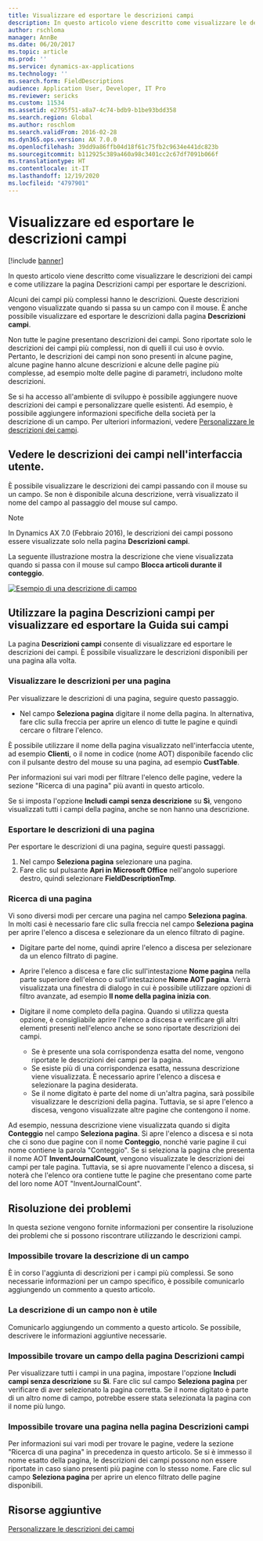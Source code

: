 ```yaml
---
title: Visualizzare ed esportare le descrizioni campi
description: In questo articolo viene descritto come visualizzare le descrizioni dei campi e come utilizzare la pagina Descrizioni campi per esportare le descrizioni.
author: rschloma
manager: AnnBe
ms.date: 06/20/2017
ms.topic: article
ms.prod: ''
ms.service: dynamics-ax-applications
ms.technology: ''
ms.search.form: FieldDescriptions
audience: Application User, Developer, IT Pro
ms.reviewer: sericks
ms.custom: 11534
ms.assetid: e2795f51-a8a7-4c74-bdb9-b1be93bdd358
ms.search.region: Global
ms.author: roschlom
ms.search.validFrom: 2016-02-28
ms.dyn365.ops.version: AX 7.0.0
ms.openlocfilehash: 39dd9a86ffb04d18f61c75fb2c9634e441dc823b
ms.sourcegitcommit: b112925c389a460a98c3401cc2c67df7091b066f
ms.translationtype: HT
ms.contentlocale: it-IT
ms.lasthandoff: 12/19/2020
ms.locfileid: "4797901"
---
```

# <a name="view-and-export-field-descriptions"></a>Visualizzare ed esportare le descrizioni campi

[!include [banner](../includes/banner.md)]

In questo articolo viene descritto come visualizzare le descrizioni dei campi e come utilizzare la pagina Descrizioni campi per esportare le descrizioni.

Alcuni dei campi più complessi hanno le descrizioni. Queste descrizioni vengono visualizzate quando si passa su un campo con il mouse. È anche possibile visualizzare ed esportare le descrizioni dalla pagina **Descrizioni campi**.

Non tutte le pagine presentano descrizioni dei campi. Sono riportate solo le descrizioni dei campi più complessi, non di quelli il cui uso è ovvio. Pertanto, le descrizioni dei campi non sono presenti in alcune pagine, alcune pagine hanno alcune descrizioni e alcune delle pagine più complesse, ad esempio molte delle pagine di parametri, includono molte descrizioni.

Se si ha accesso all'ambiente di sviluppo è possibile aggiungere nuove descrizioni dei campi e personalizzare quelle esistenti. Ad esempio, è possibile aggiungere informazioni specifiche della società per la descrizione di un campo. Per ulteriori informazioni, vedere [Personalizzare le descrizioni dei campi](../../dev-itpro/user-interface/customize-field-help.md).

## <a name="see-field-descriptions-in-the-user-interface"></a>Vedere le descrizioni dei campi nell'interfaccia utente.

È possibile visualizzare le descrizioni dei campi passando con il mouse su un campo. Se non è disponibile alcuna descrizione, verrà visualizzato il nome del campo al passaggio del mouse sul campo.

> [!NOTE]
> In Dynamics AX 7.0 (Febbraio 2016), le descrizioni dei campi possono essere visualizzate solo nella pagina **Descrizioni campi**.

La seguente illustrazione mostra la descrizione che viene visualizzata quando si passa con il mouse sul campo **Blocca articoli durante il conteggio**.

[![Esempio di una descrizione di campo](./media/field-description.png)](./media/field-description.png)

## <a name="use-the-field-descriptions-page-to-view-and-export-field-help"></a>Utilizzare la pagina Descrizioni campi per visualizzare ed esportare la Guida sui campi

La pagina **Descrizioni campi** consente di visualizzare ed esportare le descrizioni dei campi. È possibile visualizzare le descrizioni disponibili per una pagina alla volta.

### <a name="view-the-descriptions-for-a-page"></a>Visualizzare le descrizioni per una pagina

Per visualizzare le descrizioni di una pagina, seguire questo passaggio.

- Nel campo **Seleziona pagina** digitare il nome della pagina. In alternativa, fare clic sulla freccia per aprire un elenco di tutte le pagine e quindi cercare o filtrare l'elenco.

È possibile utilizzare il nome della pagina visualizzato nell'interfaccia utente, ad esempio **Clienti**, o il nome in codice (nome AOT) disponibile facendo clic con il pulsante destro del mouse su una pagina, ad esempio **CustTable**.

Per informazioni sui vari modi per filtrare l'elenco delle pagine, vedere la sezione "Ricerca di una pagina" più avanti in questo articolo.

Se si imposta l'opzione **Includi campi senza descrizione** su **Sì**, vengono visualizzati tutti i campi della pagina, anche se non hanno una descrizione.

### <a name="export-the-descriptions-for-a-page"></a>Esportare le descrizioni di una pagina

Per esportare le descrizioni di una pagina, seguire questi passaggi.

1. Nel campo **Seleziona pagina** selezionare una pagina.
2. Fare clic sul pulsante **Apri in Microsoft Office** nell'angolo superiore destro, quindi selezionare **FieldDescriptionTmp**.

### <a name="searching-for-a-page"></a>Ricerca di una pagina

Vi sono diversi modi per cercare una pagina nel campo **Seleziona pagina**. In molti casi è necessario fare clic sulla freccia nel campo **Seleziona pagina** per aprire l'elenco a discesa e selezionare da un elenco filtrato di pagine.

- Digitare parte del nome, quindi aprire l'elenco a discesa per selezionare da un elenco filtrato di pagine.
- Aprire l'elenco a discesa e fare clic sull'intestazione **Nome pagina** nella parte superiore dell'elenco o sull'intestazione **Nome AOT pagina**. Verrà visualizzata una finestra di dialogo in cui è possibile utilizzare opzioni di filtro avanzate, ad esempio **Il nome della pagina inizia con**.
- Digitare il nome completo della pagina. Quando si utilizza questa opzione, è consigliabile aprire l'elenco a discesa e verificare gli altri elementi presenti nell'elenco anche se sono riportate descrizioni dei campi.

    - Se è presente una sola corrispondenza esatta del nome, vengono riportate le descrizioni dei campi per la pagina.
    - Se esiste più di una corrispondenza esatta, nessuna descrizione viene visualizzata. È necessario aprire l'elenco a discesa e selezionare la pagina desiderata.
    - Se il nome digitato è parte del nome di un'altra pagina, sarà possibile visualizzare le descrizioni della pagina. Tuttavia, se si apre l'elenco a discesa, vengono visualizzate altre pagine che contengono il nome.

Ad esempio, nessuna descrizione viene visualizzata quando si digita **Conteggio** nel campo **Seleziona pagina**. Si apre l'elenco a discesa e si nota che ci sono due pagine con il nome **Conteggio**, nonché varie pagine il cui nome contiene la parola "Conteggio". Se si seleziona la pagina che presenta il nome AOT **InventJournalCount**, vengono visualizzate le descrizioni dei campi per tale pagina. Tuttavia, se si apre nuovamente l'elenco a discesa, si noterà che l'elenco ora contiene tutte le pagine che presentano come parte del loro nome AOT "InventJournalCount".

## <a name="troubleshooting"></a>Risoluzione dei problemi

In questa sezione vengono fornite informazioni per consentire la risoluzione dei problemi che si possono riscontrare utilizzando le descrizioni campi.

### <a name="i-cant-find-a-field-description"></a>Impossibile trovare la descrizione di un campo

È in corso l'aggiunta di descrizioni per i campi più complessi. Se sono necessarie informazioni per un campo specifico, è possibile comunicarlo aggiungendo un commento a questo articolo.

### <a name="the-field-description-isnt-helpful"></a>La descrizione di un campo non è utile

Comunicarlo aggiungendo un commento a questo articolo. Se possibile, descrivere le informazioni aggiuntive necessarie.

### <a name="i-cant-find-a-field-on-the-field-descriptions-page"></a>Impossibile trovare un campo della pagina Descrizioni campi

Per visualizzare tutti i campi in una pagina, impostare l'opzione **Includi campi senza descrizione** su **Sì**. Fare clic sul campo **Seleziona pagina** per verificare di aver selezionato la pagina corretta. Se il nome digitato è parte di un altro nome di campo, potrebbe essere stata selezionata la pagina con il nome più lungo.

### <a name="i-cant-find-a-page-on-the-field-descriptions-page"></a>Impossibile trovare una pagina nella pagina Descrizioni campi

Per informazioni sui vari modi per trovare le pagine, vedere la sezione "Ricerca di una pagina" in precedenza in questo articolo. Se si è immesso il nome esatto della pagina, le descrizioni dei campi possono non essere riportate in caso siano presenti più pagine con lo stesso nome. Fare clic sul campo **Seleziona pagina** per aprire un elenco filtrato delle pagine disponibili.

## <a name="additional-resources"></a>Risorse aggiuntive

[Personalizzare le descrizioni dei campi](../../dev-itpro/user-interface/customize-field-help.md)
